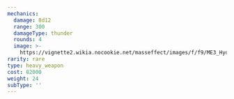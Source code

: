 ```yaml
---
mechanics:
  damage: 8d12
  range: 300
  damageType: thunder
  rounds: 4
  image: >-
    https://vignette2.wikia.nocookie.net/masseffect/images/f/f9/ME3_Hydra_Heavy_Weapon.png/revision/latest?cb=20120317194543
rarity: rare
type: heavy_weapon
cost: 82000
weight: 24
subType: ''
---
```


